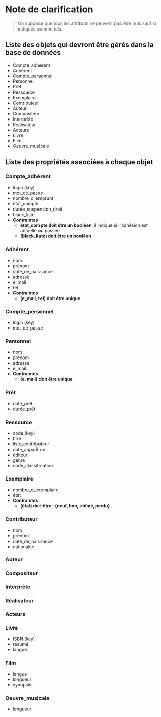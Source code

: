 # Note de clarification

> On suppose que tous les attributs ne peuvent pas être nuls sauf si indiqués comme tels.

## Liste des objets qui devront être gérés dans la base de données

* Compte_adhérent
* Adhérent
* Compte_personnel
* Personnel
* Prêt
* Ressource
* Exemplaire
* Contributeur
* Auteur
* Compositeur
* Interprète
* Réalisateur
* Acteurs
* Livre
* Film
* Oeuvre_musicale

## Liste des propriétés associées à chaque objet

### Compte_adhérent

* login (key)
* mot_de_passe
* nombre_d_emprunt
* état_compte
* durée_suspension_droit
* black_liste
* **Contraintes**
  * **état_compte doit être un booléen**, il indique si l'adhésion est actuelle ou passée
  * **(black_liste) doit être un booléen**

### Adhérent

* nom
* prénom
* date_de_naissance
* adresse
* e_mail
* tel
* **Contraintes**
  * **(e_mail, tel) doit être unique**

### Compte_personnel

* login (key)
* mot_de_passe

### Personnel

* nom
* prénom
* adresse
* e_mail
* **Contraintes**
  * **(e_mail) doit être unique**

### Prêt

* date_prêt
* durée_prêt

### Ressource

* code (key)
* titre
* liste_contributeur
* date_apparition
* éditeur
* genre
* code_classification

### Exemplaire

* nombre_d_exemplaire
* état
* **Contraintes**
  * **(état) doit être : {neuf, bon, abîmé, perdu}**

### Contributeur

* nom
* prénom
* date_de_naissance
* nationalité

### Auteur

### Compositeur

### Interprète

### Réalisateur

### Acteurs

### Livre

* ISBN (key)
* résumé
* langue

### Film

* langue
* longueur
* synopsis

### Oeuvre_musicale

* longueur
